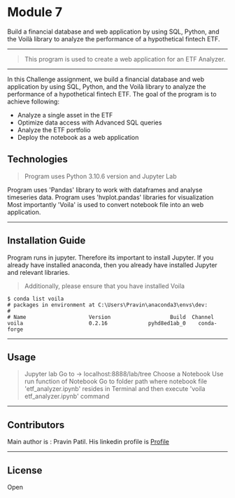 # Module 7
Build a financial database and web application by using SQL, Python, and the Voilà library to analyze the performance of a hypothetical fintech ETF.

 
---

> This program is used to create a web application for an ETF Analyzer.
---
In this Challenge assignment, we build a financial database and web application by using SQL, Python, and the Voilà library to analyze the performance of a hypothetical fintech ETF.
The goal of the program is to achieve following:
* Analyze a single asset in the ETF
* Optimize data access with Advanced SQL queries
* Analyze the ETF portfolio
* Deploy the notebook as a web application

## Technologies

> Program uses Python 3.10.6 version and Jupyter Lab

Program uses 'Pandas' library to work with dataframes and analyse timeseries data. 
Program uses 'hvplot.pandas' libraries for visualization 
Most importantly 'Voila' is used to convert notebook file into an web application.

---

## Installation Guide 

Program runs in jupyter. Therefore its important to install Jupyter. If you already have installed anaconda, then you already have installed Jupyter and relevant libraries.

> Additionally, please ensure that you have installed Voila

    $ conda list voila
    # packages in environment at C:\Users\Pravin\anaconda3\envs\dev:
    #
    # Name                    Version                   Build  Channel
    voila                     0.2.16             pyhd8ed1ab_0    conda-forge


---
## Usage

> Jupyter lab
> Go to -> localhost:8888/lab/tree
> Choose a Notebook
> Use run function of Notebook
> Go to folder path where notebook file 'etf_analyzer.ipynb' resides in Terminal and then execute 'voila etf_analyzer.ipynb' command

---
## Contributors

Main author is : Pravin Patil. His linkedin profile is [Profile](https://www.linkedin.com/in/pravin-patil-5880301)

---

## License

Open